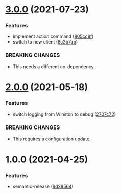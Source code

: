 # [3.0.0](https://github.com/rx-irc/bot-admin/compare/v2.0.0...v3.0.0) (2021-07-23)


### Features

* implement action command ([805cc8f](https://github.com/rx-irc/bot-admin/commit/805cc8f73c942b5977b7fd9d94e88c9e9dd0603e))
* switch to new client ([8c2b7ab](https://github.com/rx-irc/bot-admin/commit/8c2b7ab7745be1054d0fb01b401ae3d3b3cd1ee5))


### BREAKING CHANGES

* This needs a different co-dependency.

# [2.0.0](https://github.com/rx-irc/bot-admin/compare/v1.0.0...v2.0.0) (2021-05-18)


### Features

* switch logging from Winston to debug ([2707c72](https://github.com/rx-irc/bot-admin/commit/2707c721900b004c89614263b317a4cef779bbf2))


### BREAKING CHANGES

* This requires a configuration update.

# 1.0.0 (2021-04-25)


### Features

* semantic-release ([8d28564](https://github.com/rx-irc/bot-admin/commit/8d2856414d846d270e927cea621e5738e7ab23c6))
